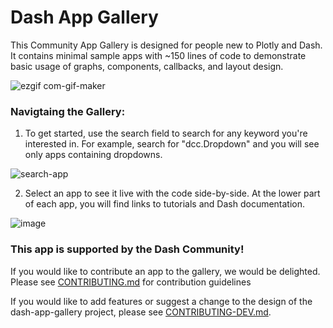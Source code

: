 # Dash App Gallery

This Community App Gallery is designed for people new to Plotly and Dash.  It contains minimal sample apps
with ~150 lines of code to demonstrate basic usage of graphs, components, callbacks, and layout design.

![ezgif com-gif-maker](https://user-images.githubusercontent.com/32049495/170573941-a17323d0-4788-4b5a-b065-aa74a6c34a6e.gif)


### Navigtaing the Gallery:
1. To get started, use the search field to search for any keyword you're interested in. For example, search for "dcc.Dropdown" and you will see only
 apps containing dropdowns.
 
 ![search-app](https://user-images.githubusercontent.com/32049495/170563447-9f2370b1-842c-41ff-b9c0-8c210111a043.gif)
 
2. Select an app to see it live with the code side-by-side. At the lower part of each app, you will find links to tutorials and Dash documentation.

![image](https://user-images.githubusercontent.com/72614349/169717928-c8c53472-0601-45ff-87cc-0c234acdf228.png)

 
### This app is supported by the Dash Community!
If you would like to contribute an app to the gallery, we would be delighted. Please see [CONTRIBUTING.md](https://github.com/AnnMarieW/dash-app-gallery/blob/main/CONTRIBUTING.md) for contribution guidelines  

If you would like to add features or suggest a change to the design of the dash-app-gallery project,
please see [CONTRIBUTING-DEV.md](https://github.com/AnnMarieW/dash-app-gallery/blob/main/CONTRIBUTING-DEV.md).

